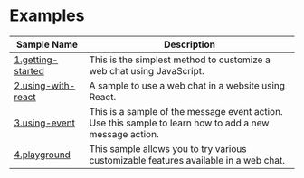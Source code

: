 # Examples

| Sample Name                              | Description                                                                                             |
| ---------------------------------------- | ------------------------------------------------------------------------------------------------------- |
| [1.getting-started](1.getting-started)   | This is the simplest method to customize a web chat using JavaScript.                                   |
| [2.using-with-react](2.using-with-react) | A sample to use a web chat in a website using React.                                                    |
| [3.using-event](3.using-events)          | This is a sample of the message event action. Use this sample to learn how to add a new message action. |
| [4.playground](4.playground)             | This sample allows you to try various customizable features available in a web chat.                    |
